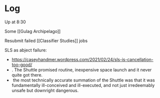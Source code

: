 


# Log

Up at 8:30 

Some [[Gulag Archipelago]]

Resubmit failed [[Classifier Studies]] jobs

SLS as abject failure:
- https://caseyhandmer.wordpress.com/2021/02/24/sls-is-cancellation-too-good/
- . The Shuttle promised routine, inexpensive space launch and it never quite got there.
-  the most technically accurate summation of the Shuttle was that it was fundamentally ill-conceived and ill-executed, and not just irredeemably unsafe but downright dangerous.